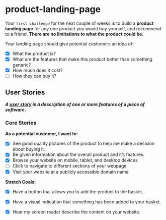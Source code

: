 # product-landing-page

Your `first challenge` for the next couple of weeks is to build a **product landing page** for any one product you would buy yourself, and recommend to a friend. **There are no limitations to what the product could be.**

Your landing page should give potential customers an idea of:

- [x] What the product is?
- [x] What are the features that make this product better than something generic?
- [x] How much does it cost?
- [ ] How they can buy it?

## User Stories

***A [user story](https://www.visual-paradigm.com/guide/agile-software-development/what-is-user-story/) is a description of one or more features of a piece of software.***

### Core Stories

**As a potential customer, I want to:**

- [x] See good quality pictures of the product to help me make a decision about buying it.
- [x] Be given information about the overall product and it’s features.
- [x] Browse your website on mobile, tablet, and desktop devices
- [ ] Click to navigate to different sections of your webpage
- [x] Visit your website at a publicly accessible domain name

**Stretch Goals:**

- [x] Have a button that allows you to add the product to the basket.
- [x] Have a visual indication that something has been added to your basket.
- [x] Hear my screen reader describe the content on your website.


